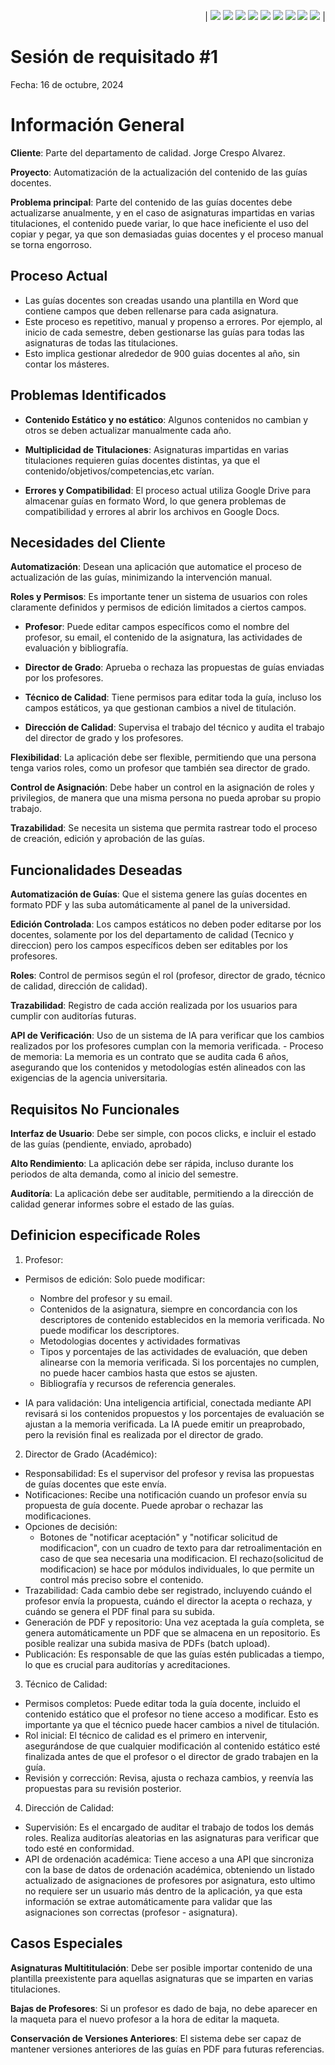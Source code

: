 <div align=right>

| [![](https://img.shields.io/badge/-Inicio-FFF?style=flat&logo=Emlakjet&logoColor=black)](/README.md) [![](https://img.shields.io/badge/-Modelo_de_Dominio-FFF?style=flat&logo=LiveChat&logoColor=black)](/ModeloDelDominio/modeloDelDominio.md) [![](https://img.shields.io/badge/-Actores-FFF?style=flat&logo=openstreetmap&logoColor=black)](/CasosDeUso/Actividades/Actores.md) [![](https://img.shields.io/badge/-Casos_De_Uso-FFF?style=flat&logo=openstreetmap&logoColor=black)](/CasosDeUso/Actividades/CasosDeUso.md) [![](https://img.shields.io/badge/-Diagrama_De_Contexto-FFF?style=flat&logo=openstreetmap&logoColor=black)](/CasosDeUso/diagramaDeContexto/diagramaDeContexto.md) [![](https://img.shields.io/badge/-Priorización_Casos_De_Uso-FFF?style=flat&logo=openstreetmap&logoColor=black)](/CasosDeUso/Priorizacion.md) [![](https://img.shields.io/badge/-Detallado_Casos_De_Uso-FFF?style=flat&logo=openstreetmap&logoColor=black)](/CasosDeUso/Actividades/Detallar.md) [![](https://img.shields.io/badge/-Prototipos-FFF?style=flat&logo=openstreetmap&logoColor=black)](/CasosDeUso/Actividades/Prototipos/README.md) [![](https://img.shields.io/badge/-Sesiones_de_Requisitado-FFF?style=flat&logo=Proton&logoColor=black)](/SesionesDeRequisitado)  |

</div>


# Sesión de requisitado #1
Fecha: 16 de octubre, 2024

# Información General
**Cliente**: Parte del departamento de calidad. Jorge Crespo Alvarez.

**Proyecto**: Automatización de la actualización del contenido de las guías docentes.

**Problema principal**: Parte del contenido de las guías docentes debe actualizarse anualmente, y en el caso de asignaturas impartidas en varias titulaciones, el contenido puede variar, lo que hace ineficiente el uso del copiar y pegar, ya que son demasiadas guias docentes y el proceso manual se torna engorroso. 

## Proceso Actual
- Las guías docentes son creadas usando una plantilla en Word que contiene campos que deben rellenarse para cada asignatura.
- Este proceso es repetitivo, manual y propenso a errores. Por ejemplo, al inicio de cada semestre, deben gestionarse las guías para todas las asignaturas de todas las titulaciones.
- Esto implica gestionar alrededor de 900 guias docentes al año, sin contar los másteres.

## Problemas Identificados
- **Contenido Estático y no estático**: Algunos contenidos no cambian y otros se deben actualizar manualmente cada año.

- **Multiplicidad de Titulaciones**: Asignaturas impartidas en varias titulaciones requieren guías docentes distintas, ya que el contenido/objetivos/competencias,etc varían.

- **Errores y Compatibilidad**: El proceso actual utiliza Google Drive para almacenar guías en formato Word, lo que genera problemas de compatibilidad y errores al abrir los archivos en Google Docs. 

## Necesidades del Cliente

**Automatización**: Desean una aplicación que automatice el proceso de actualización de las guías, minimizando la intervención manual.

**Roles y Permisos**: Es importante tener un sistema de usuarios con roles claramente definidos y permisos de edición limitados a ciertos campos.

- **Profesor**: Puede editar campos específicos como el nombre del profesor, su email, el contenido de la asignatura, las actividades de evaluación y bibliografía.

- **Director de Grado**: Aprueba o rechaza las propuestas de guías enviadas por los profesores.

- **Técnico de Calidad**: Tiene permisos para editar toda la guía, incluso los campos estáticos, ya que gestionan cambios a nivel de titulación.

- **Dirección de Calidad**: Supervisa el trabajo del técnico y audita el trabajo del director de grado y los profesores.

**Flexibilidad**: La aplicación debe ser flexible, permitiendo que una persona tenga varios roles, como un profesor que también sea director de grado.

**Control de Asignación**: Debe haber un control en la asignación de roles y privilegios, de manera que una misma persona no pueda aprobar su propio trabajo.

**Trazabilidad**: Se necesita un sistema que permita rastrear todo el proceso de creación, edición y aprobación de las guías.

## Funcionalidades Deseadas

**Automatización de Guías**: Que el sistema genere las guías docentes en formato PDF y las suba automáticamente al panel de la universidad.

**Edición Controlada**: Los campos estáticos no deben poder editarse por los docentes, solamente por los del departamento de calidad (Tecnico y direccion) pero los campos específicos deben ser editables por los profesores.

**Roles**: Control de permisos según el rol (profesor, director de grado, técnico de calidad, dirección de calidad).

**Trazabilidad**: Registro de cada acción realizada por los usuarios para cumplir con auditorías futuras.

**API de Verificación**: Uso de un sistema de IA para verificar que los cambios realizados por los profesores cumplan con la memoria verificada. 
    - Proceso de memoria: La memoria es un contrato que se audita cada 6 años, asegurando que los contenidos y metodologías estén alineados con las exigencias de la agencia universitaria.



## Requisitos No Funcionales

**Interfaz de Usuario**: Debe ser simple, con pocos clicks, e incluir el estado de las guías (pendiente, enviado, aprobado)

**Alto Rendimiento**: La aplicación debe ser rápida, incluso durante los periodos de alta demanda, como al inicio del semestre.

**Auditoría**: La aplicación debe ser auditable, permitiendo a la dirección de calidad generar informes sobre el estado de las guías.

## Definicion especificade Roles

1. Profesor:
- Permisos de edición: Solo puede modificar: 
    - Nombre del profesor y su email.
    - Contenidos de la asignatura, siempre en concordancia con los descriptores de contenido establecidos en la memoria verificada. No puede modificar los descriptores.
    - Metodologias docentes y actividades formativas
    - Tipos y porcentajes de las actividades de evaluación, que deben alinearse con la memoria verificada. Si los porcentajes no cumplen, no puede hacer cambios hasta que estos se ajusten.
    - Bibliografía y recursos de referencia generales.

- IA para validación: Una inteligencia artificial, conectada mediante API revisará si los contenidos propuestos y los porcentajes de evaluación se ajustan a la memoria verificada. La IA puede emitir un preaprobado, pero la revisión final es realizada por el director de grado.


2. Director de Grado (Académico):

- Responsabilidad: Es el supervisor del profesor y revisa las propuestas de guías docentes que este envía.
- Notificaciones: Recibe una notificación cuando un profesor envía su propuesta de guía docente. Puede aprobar o rechazar las modificaciones.
- Opciones de decisión:
    - Botones de "notificar aceptación" y "notificar solicitud de modificacion", con un cuadro de texto para dar retroalimentación en caso de que sea necesaria una modificacion. El rechazo(solicitud de modificacion) se hace por módulos individuales, lo que permite un control más preciso sobre el contenido.
- Trazabilidad: Cada cambio debe ser registrado, incluyendo cuándo el profesor envía la propuesta, cuándo el director la acepta o rechaza, y cuándo se genera el PDF final para su subida.
- Generación de PDF y repositorio: Una vez aceptada la guía completa, se genera automáticamente un PDF que se almacena en un repositorio. Es posible realizar una subida masiva de PDFs (batch upload).
- Publicación: Es responsable de que las guías estén publicadas a tiempo, lo que es crucial para auditorías y acreditaciones.

3. Técnico de Calidad:

- Permisos completos: Puede editar toda la guía docente, incluido el contenido estático que el profesor no tiene acceso a modificar. Esto es importante ya que el técnico puede hacer cambios a nivel de titulación.
- Rol inicial: El técnico de calidad es el primero en intervenir, asegurándose de que cualquier modificación al contenido estático esté finalizada antes de que el profesor o el director de grado trabajen en la guía.
- Revisión y corrección: Revisa, ajusta o rechaza cambios, y reenvía las propuestas para su revisión posterior.

4. Dirección de Calidad:

- Supervisión: Es el encargado de auditar el trabajo de todos los demás roles. Realiza auditorías aleatorias en las asignaturas para verificar que todo esté en conformidad.
- API de ordenación académica: Tiene acceso a una API que sincroniza con la base de datos de ordenación académica, obteniendo un listado actualizado de asignaciones de profesores por asignatura, esto ultimo no requiere ser un usuario más dentro de la aplicación, ya que esta información se extrae automáticamente para validar que las asignaciones son correctas (profesor - asignatura).

## Casos Especiales

**Asignaturas Multititulación**: Debe ser posible importar contenido de una plantilla preexistente para aquellas asignaturas que se imparten en varias titulaciones.

**Bajas de Profesores**: Si un profesor es dado de baja, no debe aparecer en la maqueta para el nuevo profesor a la hora de editar la maqueta. 

**Conservación de Versiones Anteriores**: El sistema debe ser capaz de mantener versiones anteriores de las guías en PDF para futuras 
referencias.
